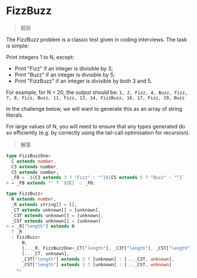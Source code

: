 # FizzBuzz

<BtnGroup 
	issue="https://tsch.js.org/14080/solutions"
	featured="https://github.com/type-challenges/type-challenges/issues/22044"
/>

> 题目

The FizzBuzz problem is a classic test given in coding interviews. The task is simple:

Print integers 1 to N, except:

- Print "Fizz" if an integer is divisible by 3;
- Print "Buzz" if an integer is divisible by 5;
- Print "FizzBuzz" if an integer is divisible by both 3 and 5.

For example, for N = 20, the output should be:
`1, 2, Fizz, 4, Buzz, Fizz, 7, 8, Fizz, Buzz, 11, Fizz, 13, 14, FizzBuzz, 16, 17, Fizz, 19, Buzz`

In the challenge below, we will want to generate this as an array of string literals.

For large values of N, you will need to ensure that any types generated do so efficiently (e.g. by
correctly using the tail-call optimisation for recursion).

> 解答

```ts
type FizzBuzzOne<
  C extends number,
  C3 extends number,
  C5 extends number,
  _FB = `${C3 extends 3 ? "Fizz" : ""}${C5 extends 5 ? "Buzz" : ""}`
> = _FB extends "" ? `${C}` : _FB;

type FizzBuzz<
  N extends number,
  _R extends string[] = [],
  _CT extends unknown[] = [unknown],
  _C3T extends unknown[] = [unknown],
  _C5T extends unknown[] = [unknown]
> = _R["length"] extends N
  ? _R
  : FizzBuzz<
      N,
      [..._R, FizzBuzzOne<_CT["length"], _C3T["length"], _C5T["length"]>],
      [..._CT, unknown],
      _C3T["length"] extends 3 ? [unknown] : [..._C3T, unknown],
      _C5T["length"] extends 5 ? [unknown] : [..._C5T, unknown]
    >;
```
